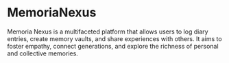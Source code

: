 # MemoriaNexus
Memoria Nexus is a multifaceted platform that allows users to log diary entries, create memory vaults, and share experiences with others. It aims to foster empathy, connect generations, and explore the richness of personal and collective memories.
